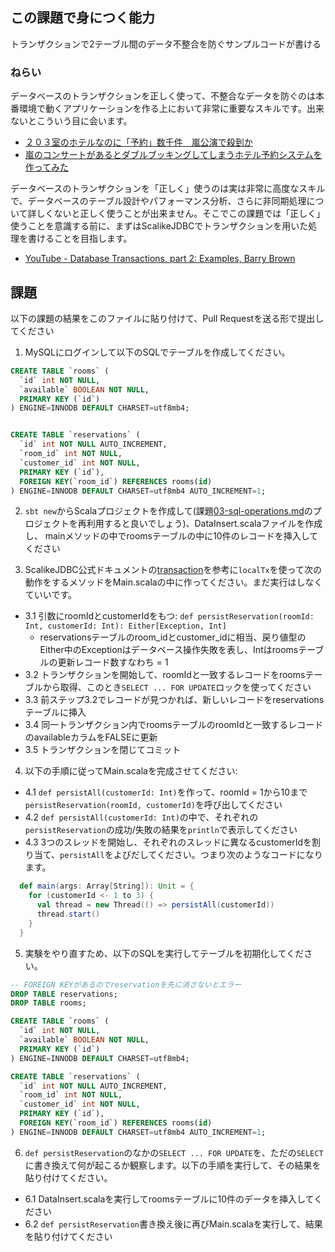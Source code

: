 ## この課題で身につく能力

トランザクションで2テーブル間のデータ不整合を防ぐサンプルコードが書ける

### ねらい

データベースのトランザクションを正しく使って、不整合なデータを防ぐのは本番環境で動くアプリケーションを作る上において非常に重要なスキルです。出来ないとこういう目に会います。
- [２０３室のホテルなのに「予約」数千件　嵐公演で殺到か](https://www.asahi.com/articles/ASH533JQ4H53UNHB004.html)
- [嵐のコンサートがあるとダブルブッキングしてしまうホテル予約システムを作ってみた](https://blog.tokumaru.org/2015/05/blog-post.html)


データベースのトランザクションを「正しく」使うのは実は非常に高度なスキルで、データベースのテーブル設計やパフォーマンス分析、さらに非同期処理について詳しくないと正しく使うことが出来ません。そこでこの課題では「正しく」使うことを意識する前に、まずはScalikeJDBCでトランザクションを用いた処理を書けることを目指します。

- [YouTube - Database Transactions, part 2: Examples, Barry Brown](https://www.youtube.com/watch?v=PguCDI_fi3U)

## 課題

以下の課題の結果をこのファイルに貼り付けて、Pull Requestを送る形で提出してください

1. MySQLにログインして以下のSQLでテーブルを作成してください。

```sql
CREATE TABLE `rooms` (
  `id` int NOT NULL,
  `available` BOOLEAN NOT NULL,
  PRIMARY KEY (`id`)
) ENGINE=INNODB DEFAULT CHARSET=utf8mb4;


CREATE TABLE `reservations` (
  `id` int NOT NULL AUTO_INCREMENT,
  `room_id` int NOT NULL,
  `customer_id` int NOT NULL,
  PRIMARY KEY (`id`),
  FOREIGN KEY(`room_id`) REFERENCES rooms(id)
) ENGINE=INNODB DEFAULT CHARSET=utf8mb4 AUTO_INCREMENT=1;
```

2. `sbt new`からScalaプロジェクトを作成して(課題[03-sql-operations.md](./03-sql-operations.md)のプロジェクトを再利用すると良いでしょう)、DataInsert.scalaファイルを作成し、
mainメソッドの中でroomsテーブルの中に10件のレコードを挿入してください

3. ScalikeJDBC公式ドキュメントの[transaction](http://scalikejdbc.org/documentation/transaction.html)を参考に`localTx`を使って次の動作をするメソッドをMain.scalaの中に作ってください。まだ実行はしなくていいです。

- 3.1 引数にroomIdとcustomerIdをもつ: `def persistReservation(roomId: Int, customerId: Int): Either[Exception, Int]`
  - reservationsテーブルのroom_idとcustomer_idに相当、戻り値型のEither中のExceptionはデータベース操作失敗を表し、Intはroomsテーブルの更新レコード数すなわち = 1
- 3.2 トランザクションを開始して、roomIdと一致するレコードをroomsテーブルから取得、このとき`SELECT ... FOR UPDATE`ロックを使ってください
- 3.3 前ステップ3.2でレコードが見つかれば、新しいレコードをreservationsテーブルに挿入
- 3.4 同一トランザクション内でroomsテーブルのroomIdと一致するレコードのavailableカラムをFALSEに更新
- 3.5 トランザクションを閉じてコミット

4. 以下の手順に従ってMain.scalaを完成させてください:

- 4.1 `def persistAll(customerId: Int)`を作って、roomId = 1から10まで`persistReservation(roomId, customerId)`を呼び出してください
- 4.2 `def persistAll(customerId: Int)`の中で、それぞれの`persistReservation`の成功/失敗の結果を`println`で表示してください
- 4.3 3つのスレッドを開始し、それぞれのスレッドに異なるcustomerIdを割り当て、`persistAll`をよびだしてください。つまり次のようなコードになります。

```scala
  def main(args: Array[String]): Unit = {
    for (customerId <- 1 to 3) {
      val thread = new Thread(() => persistAll(customerId))
      thread.start()
    }
  }
```

5. 実験をやり直すため、以下のSQLを実行してテーブルを初期化してください。

```sql
-- FOREIGN KEYがあるのでreservationを先に消さないとエラー
DROP TABLE reservations;
DROP TABLE rooms;

CREATE TABLE `rooms` (
  `id` int NOT NULL,
  `available` BOOLEAN NOT NULL,
  PRIMARY KEY (`id`)
) ENGINE=INNODB DEFAULT CHARSET=utf8mb4;

CREATE TABLE `reservations` (
  `id` int NOT NULL AUTO_INCREMENT,
  `room_id` int NOT NULL,
  `customer_id` int NOT NULL,
  PRIMARY KEY (`id`),
  FOREIGN KEY(`room_id`) REFERENCES rooms(id)
) ENGINE=INNODB DEFAULT CHARSET=utf8mb4 AUTO_INCREMENT=1;
```

6. `def persistReservation`のなかの`SELECT ... FOR UPDATE`を、ただの`SELECT`に書き換えて何が起こるか観察します。以下の手順を実行して、その結果を貼り付けてください。

- 6.1 DataInsert.scalaを実行してroomsテーブルに10件のデータを挿入してください
- 6.2 `def persistReservation`書き換え後に再びMain.scalaを実行して、結果を貼り付けてください
